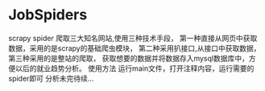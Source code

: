 # JobSpiders
scrapy spider
爬取三大知名网站,使用三种技术手段，
第一种直接从网页中获取数据，采用的是scrapy的基础爬虫模块，
第二种采用扒接口,从接口中获取数据，
第三种采用的是整站的爬取，
获取想要的数据并将数据存入mysql数据库中，方便以后的就业趋势分析。
使用方法 运行main文件，打开注释内容，运行需要的spider即可
分析未完待续...
